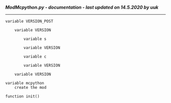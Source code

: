 ***ModMcpython.py - documentation - last updated on 14.5.2020 by uuk***
___

    variable VERSION_POST

        variable VERSION

            variable s

            variable VERSION

            variable c

            variable VERSION

        variable VERSION

    variable mcpython
        create the mod

    function init()